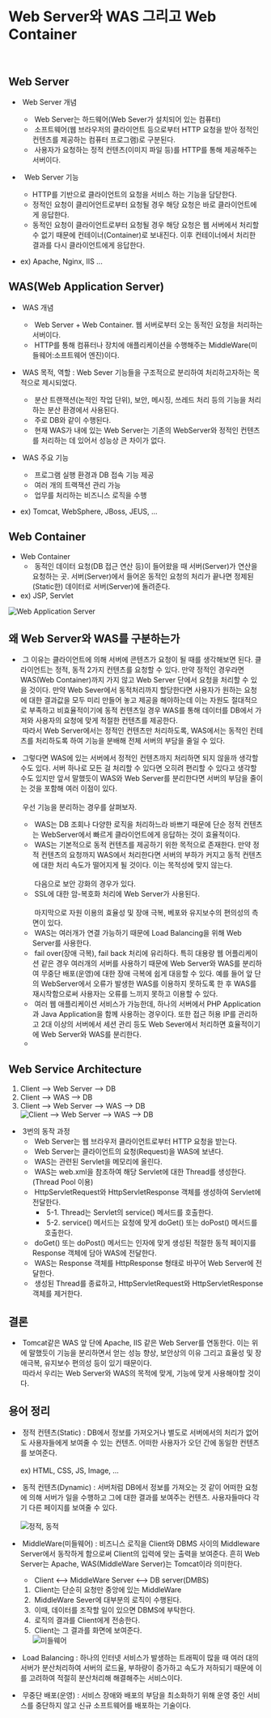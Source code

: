 # Web Server와 WAS 그리고 Web Container<br><br>

## Web Server<br>
- &nbsp;Web Server 개념<br>
   - &nbsp;Web Server는 하드웨어(Web Sever가 설치되어 있는 컴퓨터)
   - &nbsp;소프트웨어(웹 브라우저의 클라이언트 등으로부터 HTTP 요청을 받아 정적인 컨텐츠를 제공하는 컴퓨터 프로그램)로 구분된다.
   - &nbsp;사용자가 요청하는 정적 컨텐츠(이미지 파일 등)를 HTTP를 통해 제공해주는 서버이다. 

- &nbsp; Web Server 기능<br>
   - HTTP를 기반으로 클라이언트의 요청을 서비스 하는 기능을 담닫한다.
   - 정적인 요청이 클리어언트로부터 요청될 경우 해당 요청은 바로 클라이언트에게 응답한다.
   - 동적인 요청이 클라이언트로부터 요청될 경우 해당 요청은 웹 서버에서 처리할 수 없기 때문에 컨테이너(Container)로 보내진다. 이후 컨테이너에서 처리한 결과를 다시 클라이언트에게 응답한다.


- ex) Apache, Nginx, IIS ...


## WAS(Web Application Server)<br>
- &nbsp;WAS 개념<br>
   - &nbsp;Web Server + Web Container. 웹 서버로부터 오는 동적인 요청을 처리하는 서버이다.
   - &nbsp;HTTP를 통해 컴퓨터나 장치에 애플리케이션을 수행해주는 MiddleWare(미들웨어:소프트웨어 엔진)이다.

- &nbsp;WAS 목적, 역할 : Web Sever 기능들을 구조적으로 분리하여 처리하고자하는 목적으로 제시되었다.<br>
   - &nbsp;분산 트랜잭션(논적인 작업 단위), 보안, 메시징, 쓰레드 처리 등의 기능을 처리하는 분산 환경에서 사용된다.
   - &nbsp;주로 DB와 같이 수행된다.
   - &nbsp;현재 WAS가 내에 있는 Web Server는 기존의 WebServer와 정적인 컨텐츠를 처리하는 데 있어서 성능상 큰 차이가 없다.

- &nbsp;WAS 주요 기능<br>
   - &nbsp;프로그램 실행 환경과 DB 접속 기능 제공
   - &nbsp;여러 개의 트랙잭션 관리 가능
   - &nbsp;업무를 처리하는 비즈니스 로직을 수행
   
- ex) Tomcat, WebSphere, JBoss, JEUS, ...           


## Web Container<br>
- Web Container<br>
   - &nbsp;동적인 데이터 요청(DB 접근 연산 등)이 들어왔을 때 서버(Server)가 연산을 요청하는 곳.
서버(Server)에서 들어온 동적인 요청의 처리가 끝나면 정제된(Static한) 데이터로 서버(Server)에 돌려준다.
- ex) JSP, Servlet

![Web Application Server](https://gmlwjd9405.github.io/images/web/webserver-vs-was1.png)<br>



## 왜 Web Server와 WAS를 구분하는가<br>
- &nbsp;그 이유는 클라이언트에 의해 서버에 콘텐츠가 요청이 될 때를 생각해보면 된다. 클라이언트는 정적, 동적 2가지 컨텐츠를 요청할 수 있다. 만약 정적인 경우라면 WAS(Web Container)까지 가지 않고 Web Server 단에서 요청을 처리할 수 있을 것이다. 만약 Web Sever에서 동적처리까지 할당한다면 사용자가 원하는 요청에 대한 결과값을 모두 미리 만들어 놓고 제공을 해야하는데 이는 자원도 절대적으로 부족하고 비효율적이기에 동적 컨텐츠일 경우 WAS를 통해 데이터를 DB에서 가져와 사용자의 요청에 맞게 적절한 컨텐츠를 제공한다. <br>&nbsp;따라서 Web Server에서는 정적인 컨텐츠만 처리하도록, WAS에서는 동적인 컨테츠를 처리하도록 하여  기능을 분배해 전체 서버의 부담을 줄일 수 있다.

- &nbsp;그렇다면 WAS에 있는 서버에서 정적인 컨텐츠까지 처리하면 되지 않을까 생각할 수도 있다. 서버 하나로 모든 걸 처리할 수 있다면 오히려 편리할 수 있다고 생각할 수도 있지만 앞서 말했듯이 WAS와 Web Server를 분리한다면 서버의 부담을 줄이는 것을 포함해 여러 이점이 있다.<br><br>
&nbsp;우선 기능을 분리하는 경우를 살펴보자.<br>
   - &nbsp;WAS는 DB 조회나 다양한 로직을 처리하느라 바쁘기 때문에 단순 정적 컨텐츠는 WebServer에서 빠르게 클라이언트에게 응답하는 것이 효율적이다.
   - &nbsp;WAS는 기본적으로 동적 컨텐츠를 제공하기 위한 목적으로 존재한다. 만약 정적 컨텐츠의 요청까지 WAS에서 처리한다면 서버의 부하가 커지고 동적 컨텐츠에 대한 처리 속도가 떨어지게 될 것이다. 이는 목적성에 맞지 않는다. 
<br><br>
&nbsp;다음으로 보안 강화의 경우가 있다.<br>
   - &nbsp;SSL에 대한 암-복호화 처리에 Web Server가 사용된다.
<br><br>
&nbsp;마지막으로 자원 이용의 효율성 및 장애 극복, 베포와 유지보수의 편의성의 측면이 있다.<br>
   - &nbsp;WAS는 여러개가 연결 가능하기 때문에 Load Balancing을 위해 Web Server를 사용한다.
   - &nbsp;fail over(장애 극복), fail back 처리에 유리하다. 특히 대용량 웹 어플리케이션 같은 경우 여러개의 서버를 사용하기 때문에 Web Server와 WAS를 분리하여 무중단 배포(운영)에 대한 장애 극복에 쉽게 대응할 수 있다. 예를 들어 앞 단의 WebServer에서 오류가 발생한 WAS를 이용하지 못하도록 한 후 WAS를 재시작함으로써 사용자는 오류를 느끼지 못하고 이용할 수 있다.
   - &nbsp;여러 웹 애플리케이션 서비스가 가능한데, 하나의 서버에서 PHP Application과 Java Application을 함께 사용하는 경우이다. 또한 접근 허용 IP를 관리하고 2대 이상의 서버에서 세션 관리 등도 Web Sever에서 처리하면 효율적이기에 Web Server와 WAS를 분리한다.
   -

## Web Service Architecture<br>
1. Client --> Web Server --> DB
2. Client --> WAS --> DB
3. Client --> Web Server --> WAS --> DB
![Client --> Web Server --> WAS --> DB](https://gmlwjd9405.github.io/images/web/web-service-architecture.png)<br>


- &nbsp;3번의 동작 과정<br>
   - &nbsp;Web Server는 웹 브라우저 클라이언트로부터 HTTP 요청을 받는다.
   - &nbsp;Web Server는 클라이언트의 요청(Request)을 WAS에 보낸다.
   - &nbsp;WAS는 관련된 Servlet을 메모리에 올린다.
   - &nbsp;WAS는 web.xml을 참조하여 해당 Servlet에 대한 Thread를 생성한다. (Thread Pool 이용)
   - &nbsp;HttpServletRequest와 HttpServletResponse 객체를 생성하여 Servlet에 전달한다.
      - &nbsp;5-1. Thread는 Servlet의 service() 메서드를 호출한다.
      - &nbsp;5-2. service() 메서드는 요청에 맞게 doGet() 또는 doPost() 메서드를 호출한다.
   - &nbsp;doGet() 또는 doPost() 메서드는 인자에 맞게 생성된 적절한 동적 페이지를 Response 객체에 담아 WAS에 전달한다.
   - &nbsp;WAS는 Response 객체를 HttpResponse 형태로 바꾸어 Web Server에 전달한다.
   - &nbsp;생성된 Thread를 종료하고, HttpServletRequest와 HttpServletResponse 객체를 제거한다.

## 결론
- &nbsp;Tomcat같은 WAS 앞 단에 Apache, IIS 같은 Web Server를 연동한다. 이는 위에 말했듯이 기능을 분리하면서 얻는 성능 향상, 보안상의 이유 그리고 효율성 및 장애극복, 유지보수 편의성 등이 있기 때문이다.<br>
&nbsp;따라서 우리는 Web Server와 WAS의 목적에 맞게, 기능에 맞게 사용해야할 것이다.

## 용어 정리<br>
- &nbsp;정적 컨텐츠(Static) : DB에서 정보를 가져오거나 별도로 서버에서의 처리가 없어도 사용자들에게 보여줄 수 있는 컨텐츠. 어떠한 사용자가 오던 간에 동일한 컨텐츠를 보여준다.<br>     
ex) HTML, CSS, JS, Image, ...

- &nbsp;동적 컨텐츠(Dynamic) : 서버처럼 DB에서 정보를 가져오는 것 같이 어떠한 요청에 의해 서버가 일을 수행하고 그에 대한 결과를 보여주는 컨텐츠. 사용자들마다 각기 다른 페이지를 보여줄 수 있다.<br>     
![정적, 동적](https://gmlwjd9405.github.io/images/web/static-vs-dynamic.png)<br>

- &nbsp;MiddleWare(미들웨어) : 비즈니스 로직을 Client와 DBMS 사이의 Middleware Server에서 동작하게 함으로써 Client의 입력에 맞는 출력을 보여준다. 흔히 Web Server는 Apache, WAS(MiddleWare Server)는 Tomcat이라 의미한다.<br>
   - &nbsp;Client <--> MiddleWare Server <--> DB server(DMBS)
   1. &nbsp;Client는 단순히 요청만 중앙에 있는 MiddleWare
   2. &nbsp;MiddleWare Sever에 대부분의 로직이 수행된다.
   3. &nbsp;이때, 데이터를 조작할 일이 있으면 DBMS에 부탁한다.
   4. &nbsp;로직의 결과를 Client에게 전송한다.
   5. &nbsp;Client는 그 결과를 화면에 보여준다.<br> 
![미들웨어](https://mblogthumb-phinf.pstatic.net/20160707_205/kbh3983_1467881125343z0GAF_PNG/aa.PNG?type=w2)<br>

- &nbsp;Load Balancing : 하나의 인터넷 서비스가 발생하는 트래픽이 많을 때 여러 대의 서버가 분산처리하여 서버의 로드율, 부하량이 증가하고 속도가 저하되기 때문에 이를 고려하여 적절히 분산처리해 해결해주는 서비스이다.<br>

- &nbsp;무중단 배포(운영) : 서비스 장애와 배포의 부담을 최소화하기 위해 운영 중인 서비스를 중단하지 않고 신규 소프트웨어를 배포하는 기술이다.
